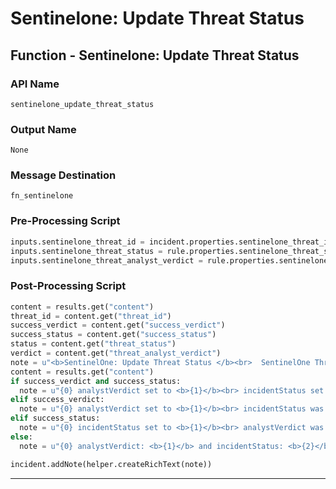 <!--
    DO NOT MANUALLY EDIT THIS FILE
    THIS FILE IS AUTOMATICALLY GENERATED WITH resilient-sdk codegen
-->

# Sentinelone: Update Threat Status

## Function - Sentinelone: Update Threat Status

### API Name
`sentinelone_update_threat_status`

### Output Name
`None`

### Message Destination
`fn_sentinelone`

### Pre-Processing Script
```python
inputs.sentinelone_threat_id = incident.properties.sentinelone_threat_id
inputs.sentinelone_threat_status = rule.properties.sentinelone_threat_status
inputs.sentinelone_threat_analyst_verdict = rule.properties.sentinelone_threat_analyst_verdict
```

### Post-Processing Script
```python
content = results.get("content")
threat_id = content.get("threat_id")
success_verdict = content.get("success_verdict")
success_status = content.get("success_status")
status = content.get("threat_status")
verdict = content.get("threat_analyst_verdict")
note = u"<b>SentinelOne: Update Threat Status </b><br>  SentinelOne Threat Id: {0}".format(threat_id)
content = results.get("content")
if success_verdict and success_status:
  note = u"{0} analystVerdict set to <b>{1}</b><br> incidentStatus set to <b>{2}</b> in SentinelOne".format(note, verdict, status)
elif success_verdict:
  note = u"{0} analystVerdict set to <b>{1}</b><br> incidentStatus was NOT set to {2} in SentinelOne".format(note, verdict, status)
elif success_status:
  note = u"{0} incidentStatus set to <b>{1}</b><br> analystVerdict was NOT set to {2} in SentinelOne".format(note, status, verdict)
else:
  note = u"{0} analystVerdict: <b>{1}</b> and incidentStatus: <b>{2}</b> were NOT set in SentinelOne".format(note, verdict, status)

incident.addNote(helper.createRichText(note))
```

---

